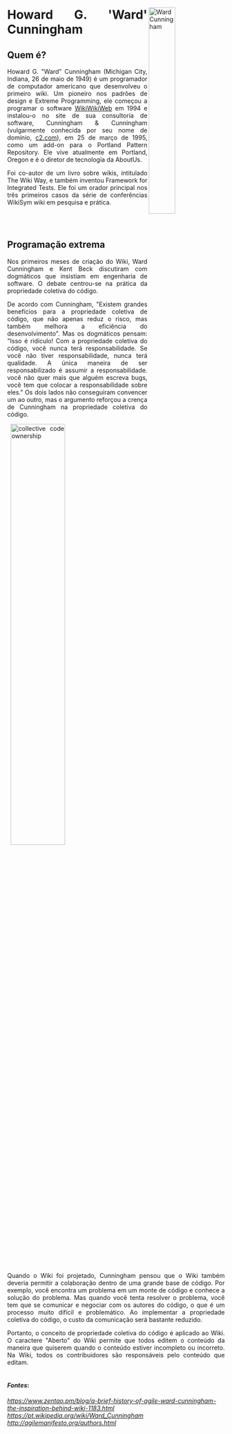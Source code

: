 <div align="justify">

<a href="https://martinfowler.com"><img alt="Ward Cunningham" src="https://upload.wikimedia.org/wikipedia/commons/thumb/8/88/Ward_Cunningham_-_Commons-1.jpg/200px-Ward_Cunningham_-_Commons-1.jpg" align="right" width="35%"></a>

# Howard G. 'Ward' Cunningham

## Quem é?

Howard G. "Ward" Cunningham (Michigan City, Indiana, 26 de maio de 1949) é um programador de computador americano que desenvolveu o primeiro wiki. Um pioneiro nos padrões de design e Extreme Programming, ele começou a programar o software <a href='https://pt.wikipedia.org/wiki/WikiWikiWeb'>WikiWikiWeb<a/> em 1994 e instalou-o no site de sua consultoria de software, Cunningham & Cunningham (vulgarmente conhecida por seu nome de domínio, <a href='http://c2.com/'>c2.com<a/>), em 25 de março de 1995, como um add-on para o Portland Pattern Repository. Ele vive atualmente em Portland, Oregon e é o diretor de tecnologia da AboutUs.

Foi co-autor de um livro sobre wikis, intitulado The Wiki Way, e também inventou Framework for Integrated Tests. Ele foi um orador principal nos três primeiros casos da série de conferências WikiSym wiki em pesquisa e prática.

<br>
<br>
  
## Programação extrema
Nos primeiros meses de criação do Wiki, Ward Cunningham e Kent Beck discutiram com dogmáticos que insistiam em engenharia de software. O debate centrou-se na prática da propriedade coletiva do código.

De acordo com Cunningham, "Existem grandes benefícios para a propriedade coletiva de código, que não apenas reduz o risco, mas também melhora a eficiência do desenvolvimento". Mas os dogmáticos pensam: "Isso é ridículo! Com a propriedade coletiva do código, você nunca terá responsabilidade. Se você não tiver responsabilidade, nunca terá qualidade. A única maneira de ser responsabilizado é assumir a responsabilidade. você não quer mais que alguém escreva bugs, você tem que colocar a responsabilidade sobre eles." Os dois lados não conseguiram convencer um ao outro, mas o argumento reforçou a crença de Cunningham na propriedade coletiva do código.

&nbsp;
<img alt="collective code ownership" src="https://www.zentao.pm/file.php?f=zentao/202205/f_523d3e665d27f1ff3898bbd61a7a88f7&t=png&o=&s=&v=1651730704" align="center" width="50%" />

Quando o Wiki foi projetado, Cunningham pensou que o Wiki também deveria permitir a colaboração dentro de uma grande base de código. Por exemplo, você encontra um problema em um monte de código e conhece a solução do problema. Mas quando você tenta resolver o problema, você tem que se comunicar e negociar com os autores do código, o que é um processo muito difícil e problemático. Ao implementar a propriedade coletiva do código, o custo da comunicação será bastante reduzido.



Portanto, o conceito de propriedade coletiva do código é aplicado ao Wiki. O caractere "Aberto" do Wiki permite que todos editem o conteúdo da maneira que quiserem quando o conteúdo estiver incompleto ou incorreto. Na Wiki, todos os contribuidores são responsáveis ​​pelo conteúdo que editam.
<br>
<br>
  

#### _Fontes_:
*https://www.zentao.pm/blog/a-brief-history-of-agile-ward-cunningham-the-inspiration-behind-wiki-1183.html* <br>
*https://pt.wikipedia.org/wiki/Ward_Cunningham* <br>
*http://agilemanifesto.org/authors.html* <br>

</div>
